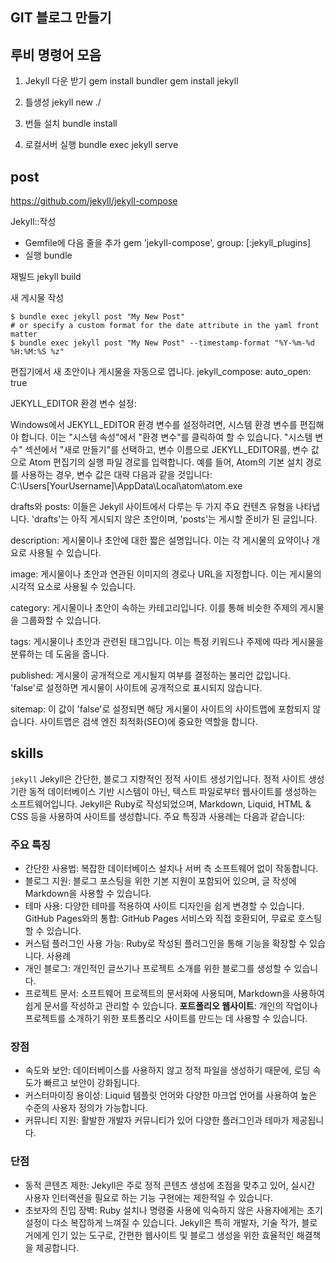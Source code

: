 ## GIT 블로그 만들기

## 루비 명령어 모음
1. Jekyll 다운 받기
gem install bundler 
gem install jekyll

2. 틀생성
jekyll new ./

3. 번들 설치
bundle install

4. 로컬서버 실행
bundle exec jekyll serve 

## post
https://github.com/jekyll/jekyll-compose

Jekyll::작성

- Gemfile에 다음 줄을 추가
gem 'jekyll-compose', group: [:jekyll_plugins]
- 실행
bundle

재빌드
jekyll build

새 게시물 작성
```
$ bundle exec jekyll post "My New Post"
# or specify a custom format for the date attribute in the yaml front matter
$ bundle exec jekyll post "My New Post" --timestamp-format "%Y-%m-%d %H:%M:%S %z"
```

편집기에서 새 초안이나 게시물을 자동으로 엽니다.
  jekyll_compose:
    auto_open: true

JEKYLL_EDITOR 환경 변수 설정:

Windows에서 JEKYLL_EDITOR 환경 변수를 설정하려면, 시스템 환경 변수를 편집해야 합니다. 이는 "시스템 속성"에서 "환경 변수"를 클릭하여 할 수 있습니다.
"시스템 변수" 섹션에서 "새로 만들기"를 선택하고, 변수 이름으로 JEKYLL_EDITOR를, 변수 값으로 Atom 편집기의 실행 파일 경로를 입력합니다.
예를 들어, Atom의 기본 설치 경로를 사용하는 경우, 변수 값은 대략 다음과 같을 것입니다: C:\Users\[YourUsername]\AppData\Local\atom\atom.exe


drafts와 posts: 이들은 Jekyll 사이트에서 다루는 두 가지 주요 컨텐츠 유형을 나타냅니다. 'drafts'는 아직 게시되지 않은 초안이며, 'posts'는 게시할 준비가 된 글입니다.

description: 게시물이나 초안에 대한 짧은 설명입니다. 이는 각 게시물의 요약이나 개요로 사용될 수 있습니다.

image: 게시물이나 초안과 연관된 이미지의 경로나 URL을 지정합니다. 이는 게시물의 시각적 요소로 사용될 수 있습니다.

category: 게시물이나 초안이 속하는 카테고리입니다. 이를 통해 비슷한 주제의 게시물을 그룹화할 수 있습니다.

tags: 게시물이나 초안과 관련된 태그입니다. 이는 특정 키워드나 주제에 따라 게시물을 분류하는 데 도움을 줍니다.

published: 게시물이 공개적으로 게시될지 여부를 결정하는 불리언 값입니다. 'false'로 설정하면 게시물이 사이트에 공개적으로 표시되지 않습니다.

sitemap: 이 값이 'false'로 설정되면 해당 게시물이 사이트의 사이트맵에 포함되지 않습니다. 사이트맵은 검색 엔진 최적화(SEO)에 중요한 역할을 합니다.


## skills

`jekyll`
Jekyll은 간단한, 블로그 지향적인 정적 사이트 생성기입니다. 정적 사이트 생성기란 동적 데이터베이스 기반 시스템이 아닌, 텍스트 파일로부터 웹사이트를 생성하는 소프트웨어입니다. Jekyll은 Ruby로 작성되었으며, Markdown, Liquid, HTML & CSS 등을 사용하여 사이트를 생성합니다. 주요 특징과 사용례는 다음과 같습니다:

### 주요 특징
- 간단한 사용법: 복잡한 데이터베이스 설치나 서버 측 소프트웨어 없이 작동합니다.
- 블로그 지원: 블로그 포스팅을 위한 기본 지원이 포함되어 있으며, 글 작성에 Markdown을 사용할 수 있습니다.
- 테마 사용: 다양한 테마를 적용하여 사이트 디자인을 쉽게 변경할 수 있습니다.
GitHub Pages와의 통합: GitHub Pages 서비스와 직접 호환되어, 무료로 호스팅할 수 있습니다.
- 커스텀 플러그인 사용 가능: Ruby로 작성된 플러그인을 통해 기능을 확장할 수 있습니다.
사용례
- 개인 블로그: 개인적인 글쓰기나 프로젝트 소개를 위한 블로그를 생성할 수 있습니다.
- 프로젝트 문서: 소프트웨어 프로젝트의 문서화에 사용되며, Markdown을 사용하여 쉽게 문서를 작성하고 관리할 수 있습니다.
**포트폴리오 웹사이트**: 개인의 작업이나 프로젝트를 소개하기 위한 포트폴리오 사이트를 만드는 데 사용할 수 있습니다.

### 장점
- 속도와 보안: 데이터베이스를 사용하지 않고 정적 파일을 생성하기 때문에, 로딩 속도가 빠르고 보안이 강화됩니다.
- 커스터마이징 용이성: Liquid 템플릿 언어와 다양한 마크업 언어를 사용하여 높은 수준의 사용자 정의가 가능합니다.
- 커뮤니티 지원: 활발한 개발자 커뮤니티가 있어 다양한 플러그인과 테마가 제공됩니다.
### 단점
- 동적 콘텐츠 제한: Jekyll은 주로 정적 콘텐츠 생성에 초점을 맞추고 있어, 실시간 사용자 인터랙션을 필요로 하는 기능 구현에는 제한적일 수 있습니다.
- 초보자의 진입 장벽: Ruby 설치나 명령줄 사용에 익숙하지 않은 사용자에게는 초기 설정이 다소 복잡하게 느껴질 수 있습니다.
Jekyll은 특히 개발자, 기술 작가, 블로거에게 인기 있는 도구로, 간편한 웹사이트 및 블로그 생성을 위한 효율적인 해결책을 제공합니다.


